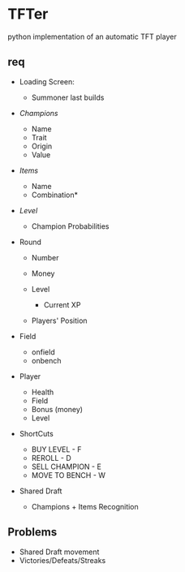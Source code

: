 # TFTer

python implementation of an automatic TFT player 

## req

- Loading Screen:
    - Summoner last builds

- _Champions_
    - Name
    - Trait
    - Origin
    - Value   
    
- _Items_
    - Name
    - Combination*
    
- _Level_
    - Champion Probabilities

- Round
    - Number
    - Money
    - Level
        - Current XP

    - Players' Position
    
- Field
    - onfield
    - onbench   
    
- Player
    - Health
    - Field
    - Bonus (money)
    - Level
        
       
 - ShortCuts
    - BUY LEVEL     - F
    - REROLL        - D
    - SELL CHAMPION - E
    - MOVE TO BENCH - W
 
 - Shared Draft
    - Champions + Items Recognition
    
    
 ## Problems
    
  - Shared Draft movement
  - Victories/Defeats/Streaks